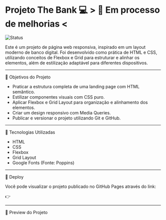 # Projeto The Bank 💻   > 🔧 Em processo de melhorias <

![Status](https://img.shields.io/badge/Status-Em%20Desenvolvimento-yellow)

Este é um projeto de página web responsiva, inspirado em um layout moderno de banco digital.
Foi desenvolvido como prática de HTML e CSS, utilizando conceitos de Flexbox e Grid para estruturar e alinhar os elementos, além de estilização adaptável para diferentes dispositivos.

---

🧠 Objetivos do Projeto

- Praticar a estrutura completa de uma landing page com HTML semântico.
- Estilizar componentes visuais com CSS puro.
- Aplicar Flexbox e Grid Layout para organização e alinhamento dos elementos.
- Criar um design responsivo com Media Queries.
- Publicar e versionar o projeto utilizando Git e GitHub.

---

🔧 Tecnologias Utilizadas

- HTML
- CSS
- Flexbox
- Grid Layout
- Google Fonts (Fonte: Poppins)

---

  🔗 Deploy

Você pode visualizar o projeto publicado no GitHub Pages através do link:

👉  

---

👀 Preview do Projeto



